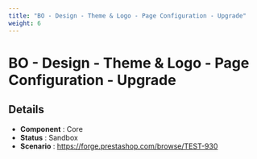 ```yaml
---
title: "BO - Design - Theme & Logo - Page Configuration - Upgrade"
weight: 6
---
```


# BO - Design - Theme & Logo - Page Configuration - Upgrade
## Details
* **Component** : Core
* **Status** : Sandbox
* **Scenario** : https://forge.prestashop.com/browse/TEST-930

